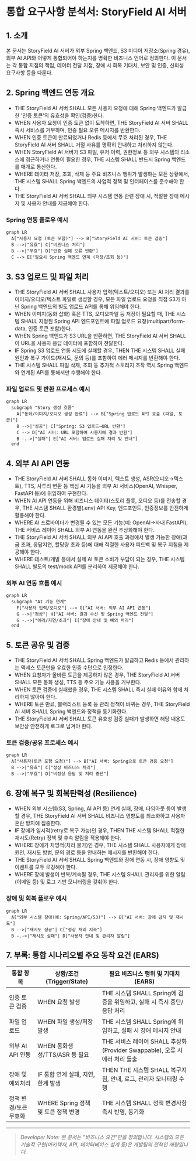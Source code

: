 # 통합 요구사항 분석서: StoryField AI 서버

## 1. 소개
본 문서는 StoryField AI 서버가 외부 Spring 백엔드, S3 미디어 저장소(Spring 경유), 외부 AI API와 어떻게 통합되어야 하는지를 명확한 비즈니스 언어로 정의한다. 이 문서는 각 통합 지점의 책임, 데이터 전달 지점, 장애 시 회복 기대치, 보안 및 인증, 신뢰성 요구사항 등을 다룬다.


## 2. Spring 백엔드 연동 개요
- THE StoryField AI 서버 SHALL 모든 사용자 요청에 대해 Spring 백엔드가 발급한 '인증 토큰'의 유효성을 확인(검증)한다.
- WHEN 사용자 요청이 인증 토큰 없이 도착하면, THE StoryField AI 서버 SHALL 즉시 서비스를 거부하며, 인증 필요 오류 메시지를 반환한다.
- WHEN 인증 토큰이 만료되었거나 Redis 등에서 무효 처리된 경우, THE StoryField AI 서버 SHALL 거절 사유를 명확히 안내하고 처리하지 않는다.
- WHEN StoryField AI 서버가 S3 파일, 유저 이력, 권한정보 등 외부 시스템의 리소스에 접근하거나 연동이 필요한 경우, THE 시스템 SHALL 반드시 Spring 백엔드를 매개로 통신한다.
- WHERE 데이터 저장, 조회, 삭제 등 주요 비즈니스 행위가 발생하는 모든 상황에서, THE 시스템 SHALL Spring 백엔드의 사업적 정책 및 인터페이스를 준수해야 한다.
- THE StoryField AI 서버 SHALL 외부 시스템 연동 관련 장애 시, 적절한 장애 메시지 및 사용자 안내를 제공해야 한다.

### Spring 연동 플로우 예시
```mermaid
graph LR
  A["사용자 요청 (토큰 포함)"] --> B["StoryField AI 서버: 토큰 검증"]
  B -->|"유효"| C["비즈니스 처리"]
  B -->|"무효"| D["인증 실패 오류 반환"]
  C --> E["필요시 Spring 백엔드 연계 (저장/조회 등)"]
```


## 3. S3 업로드 및 파일 처리
- THE StoryField AI 서버 SHALL 사용자 입력(텍스트/오디오) 또는 AI 처리 결과를 이미지/오디오/텍스트 파일로 생성할 경우, 모든 파일 업로드 요청을 직접 S3가 아닌 Spring 백엔드의 별도 업로드 API를 통해 위임해야 한다.
- WHEN 이미지(동화 삽화) 혹은 TTS, 오디오파일 등 저장이 필요할 때, THE 시스템 SHALL 지정된 Spring API 엔드포인트에 파일 업로드 요청(multipart/form-data, 인증 토큰 포함)한다.
- WHEN Spring 백엔드가 S3 URL을 반환하면, THE StoryField AI 서버 SHALL 이 URL을 사용자 응답 데이터에 포함하여 전달한다.
- IF Spring S3 업로드 연동 시도에 실패할 경우, THEN THE 시스템 SHALL 실패 원인과 복구 가이드(재시도, 문의 등)를 포함하여 에러 메시지를 반환해야 한다.
- THE 시스템 SHALL 파일 삭제, 조회 등 추가적 스토리지 조작 역시 Spring 백엔드와 연계된 API를 통해서만 수행해야 한다.

### 파일 업로드 및 반환 프로세스 예시
```mermaid
graph LR
  subgraph "Story 생성 흐름"
    A["동화/이미지/오디오 생성 완료"] --> B["Spring 업로드 API 호출 (파일, 토큰)"]
    B -->|"성공"| C["Spring: S3 업로드→URL 반환"]
    C --> D["AI 서버: URL 포함하여 사용자에 결과 반환"]
    B -.->|"실패"| E["AI 서버: 업로드 실패 처리 및 안내"]
  end
```


## 4. 외부 AI API 연동
- THE StoryField AI 서버 SHALL 동화 이미지, 텍스트 생성, ASR(오디오→텍스트), TTS, 사투리 변환 등 핵심 AI 기능을 외부 AI 서비스(OpenAI, Whisper, FastAPI 등)에 위임하여 구현한다.
- WHEN AI API 연동을 위해 비즈니스 데이터(스토리 플롯, 오디오 등)를 전송할 경우, THE 시스템 SHALL 환경별(.env) API Key, 엔드포인트, 인증정보를 안전하게 활용해야 한다.
- WHERE AI 프로바이더가 변경될 수 있는 모든 기능(예: OpenAI→사내 FastAPI), THE 서비스 레이어 SHALL 외부 AI 연동을 완전 추상화해야 한다.
- THE StoryField AI 서버 SHALL 외부 AI API 호출 과정에서 발생 가능한 장애(과금 초과, 응답지연, 할당량 초과 등)에 대해 적절한 사용자 피드백 및 복구 지침을 제공해야 한다.
- WHERE 테스트/개발 등에서 실제 AI 토큰 소비가 부담이 되는 경우, THE 시스템 SHALL 별도의 test/mock API를 분리하여 제공해야 한다.

### 외부 AI 연동 흐름 예시
```mermaid
graph LR
  subgraph "AI 기능 연계"
    F["사용자 입력/오디오"] --> G["AI 서버: 외부 AI API 연동"]
    G -->|"정상"| H["AI 서버: 결과 수신 및 Spring 백엔드 전달"]
    G -.->|"에러/지연/초과"| I["장애 안내 및 예외 처리"]
  end
```


## 5. 토큰 공유 및 검증
- THE StoryField AI 서버 SHALL Spring 백엔드가 발급하고 Redis 등에서 관리하는 액세스 토큰만을 유효한 인증 수단으로 인정한다.
- WHEN 요청자가 올바른 토큰을 제공하지 않은 경우, THE StoryField AI 서버 SHALL 모든 동화 생성, TTS 등 주요 기능 사용을 거부한다.
- WHEN 토큰 검증에 실패했을 경우, THE 시스템 SHALL 즉시 실패 이유와 함께 처리하지 않아야 한다.
- WHERE 토큰 만료, 블랙리스트 등록 등 관리 정책이 바뀌는 경우, THE StoryField AI 서버 SHALL Spring 백엔드와 정책을 동기화한다.
- THE StoryField AI 서버 SHALL 토큰 유효성 검증 실패가 발생하면 해당 내용도 보안상 안전하게 로그로 남겨야 한다.

### 토큰 검증/공유 프로세스 예시
```mermaid
graph LR
  A["사용자(토큰 포함 요청)"] --> B["AI 서버: Spring으로 토큰 검증 요청"]
  B -->|"유효"| C["정상 비즈니스 처리"]
  B -->|"무효"| D["비정상 응답 및 처리 중단"]
```


## 6. 장애 복구 및 회복탄력성 (Resilience)
- WHEN 외부 시스템(S3, Spring, AI API 등) 연계 실패, 장애, 타임아웃 등이 발생할 경우, THE StoryField AI 서버 SHALL 비즈니스 영향도를 최소화하고 사용자 혼란 방지에 집중한다.
- IF 장애가 일시적(retry로 복구 가능)인 경우, THEN THE 시스템 SHALL 적절한 재시도(Retry) 정책 및 후속 알림을 적용해야 한다.
- WHERE 장애가 치명적(처리 불가)인 경우, THE 시스템 SHALL 사용자에게 장애 원인, 재시도 방법, 문의 경로 등을 안내하는 메시지를 반환해야 한다.
- THE StoryField AI 서버 SHALL Spring 백엔드와 장애 연동 시, 장애 영향도 및 이벤트를 모두 로깅해야 한다.
- WHERE 장애 발생이 반복/계속될 경우, THE 시스템 SHALL 관리자를 위한 알림(이메일 등) 및 로그 기반 모니터링을 갖춰야 한다.

### 장애 및 회복 플로우 예시
```mermaid
graph LR
  A["외부 시스템 장애(예: Spring/API/S3)"] --> B["AI 서버: 장애 감지 및 재시도"]
  B -->|"재시도 성공"| C["정상 처리 지속"]
  B -.->|"재시도 실패"| D["사용자 안내 및 관리자 알림"]
```


## 7. 부록: 통합 시나리오별 주요 동작 요건 (EARS)

| 통합 항목                   | 상황/조건(Trigger/State)       | 필요 비즈니스 행위 및 기대치 (EARS)                                        |
|---------------------------|------------------------------|--------------------------------------------------------------------------|
| 인증 토큰 검증               | WHEN 요청 발생                   | THE 시스템 SHALL Spring에 검증을 위임하고, 실패 시 즉시 중단/응답 처리      |
| 파일 업로드                  | WHEN 파일 생성/저장 발생           | THE 시스템 SHALL Spring에 위임하고, 실패 시 장애 메시지 안내               |
| 외부 AI API 연동              | WHEN 동화생성/TTS/ASR 등 필요       | THE 서비스 레이어 SHALL 추상화(Provider Swappable), 오류 시 에러 처리 돌출  |
| 장애 및 예외처리              | IF 통합 연계 실패, 지연, 한계 발생   | THEN THE 시스템 SHALL 복구지침, 안내, 로그, 관리자 모니터링 수행             |
| 정책 변경/토큰 무효화           | WHERE Spring 정책 및 토큰 정책 변경   | THE 시스템 SHALL 정책 변경사항 즉시 반영, 동기화                           |


---

> *Developer Note: 본 문서는 "비즈니스 요건"만을 정의합니다. 시스템의 모든 기술적 구현(아키텍처, API, 데이터베이스 설계 등)은 개발팀의 전적인 재량입니다.*